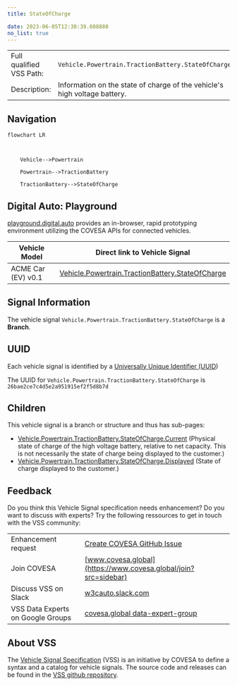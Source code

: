 ```yaml
---
title: StateOfCharge

date: 2023-06-05T12:38:39.608880
no_list: true
---
```



| | |
|---|---|
| Full qualified VSS Path: | `Vehicle.Powertrain.TractionBattery.StateOfCharge` |
| Description: | Information on the state of charge of the vehicle's high voltage battery. |

## Navigation

```mermaid
flowchart LR



    Vehicle-->Powertrain

    Powertrain-->TractionBattery

    TractionBattery-->StateOfCharge

```


## Digital Auto: Playground

[playground.digital.auto](http://digital.auto) provides an in-browser, rapid prototyping environment utilizing the COVESA APIs for connected vehicles. 

| Vehicle Model | Direct link to Vehicle Signal |
|---|---|
| ACME Car (EV) v0.1 | [Vehicle.Powertrain.TractionBattery.StateOfCharge](https://digitalauto.netlify.app/model/STLWzk1WyqVVLbfymb4f/cvi/list/Vehicle.Powertrain.TractionBattery.StateOfCharge/) |


## Signal Information




The vehicle signal `Vehicle.Powertrain.TractionBattery.StateOfCharge` is a **Branch**.





## UUID

Each vehicle signal is identified by a [Universally Unique Identifier (UUID](https://en.wikipedia.org/wiki/Universally_unique_identifier))

The UUID for `Vehicle.Powertrain.TractionBattery.StateOfCharge` is `26bae2ce7c4d5e2a951915ef2f5d8b7d`

## Children

This vehicle signal is a branch or structure and thus has sub-pages:

- [Vehicle.Powertrain.TractionBattery.StateOfCharge.Current](current/) (Physical state of charge of the high voltage battery, relative to net capacity. This is not necessarily the state of charge being displayed to the customer.)
- [Vehicle.Powertrain.TractionBattery.StateOfCharge.Displayed](displayed/) (State of charge displayed to the customer.)


## Feedback

Do you think this Vehicle Signal specification needs enhancement? Do you want to discuss with experts? Try the following ressources to get in touch with the VSS community:

| | |
|---|---|
| Enhancement request | [Create COVESA GitHub Issue](https://github.com/COVESA/vehicle_signal_specification/issues/new?body=Please+describe+your+feedback&title=Signal+feedback+Vehicle.Powertrain.TractionBattery.StateOfCharge) |
| Join COVESA | [www.covesa.global](https://www.covesa.global/join?src=sidebar) |
| Discuss VSS on Slack | [w3cauto.slack.com](http://w3cauto.slack.com/) |
| VSS Data Experts on Google Groups | [covesa.global data-expert-group](https://groups.google.com/a/covesa.global/g/data-expert-group) |

## About VSS

The [Vehicle Signal Specification](https://covesa.github.io/vehicle_signal_specification/) (VSS)
is an initiative by COVESA to define a syntax and a catalog for vehicle signals.
The source code and releases can be found in the [VSS github repository](https://github.com/COVESA/vehicle_signal_specification).

